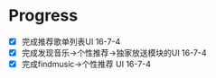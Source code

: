 





# Progress
- [x] 完成推荐歌单列表UI 16-7-4
- [x] 完成发现音乐->个性推荐->独家放送模块的UI  16-7-4
- [x] 完成findmusic->个性推荐   UI   16-7-4